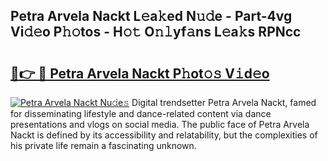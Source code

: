 ## Petra Arvela Nackt L𝚎a𝚔ed N𝚞𝚍e - Part-4vg Vi𝚍𝚎o P𝚑𝚘tos - H𝚘𝚝 O𝚗𝚕yf𝚊ns L𝚎a𝚔s RPNcc

# <h2><a href="http://kf1fic.oniu.top/?m=Petra+Arvela+Nackt">🔗👉 🔴 Petra Arvela Nackt P𝚑ot𝚘𝚜 V𝚒d𝚎o</a></h2>

[![Petra Arvela Nackt Nu𝚍e𝚜](https://i.imgur.com/0qMVB7G.gif)](http://kf1fic.oniu.top/?m=Petra+Arvela+Nackt)
Digital trendsetter Petra Arvela Nackt, famed for disseminating lifestyle and dance-related content via dance presentations and vlogs on social media. The public face of Petra Arvela Nackt is defined by its accessibility and relatability, but the complexities of his private life remain a fascinating unknown.  
